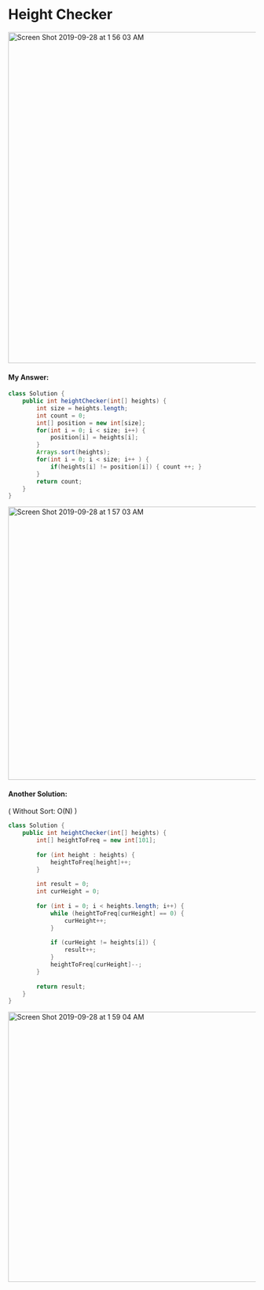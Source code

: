 # Height Checker


<img width="674" alt="Screen Shot 2019-09-28 at 1 56 03 AM" src="https://user-images.githubusercontent.com/46575719/65812288-22b15580-e193-11e9-8a8c-ceb73069a64a.png">

#### My Answer:
```java
class Solution {
    public int heightChecker(int[] heights) {
        int size = heights.length;
        int count = 0;
        int[] position = new int[size];
        for(int i = 0; i < size; i++) {
            position[i] = heights[i];
        }
        Arrays.sort(heights);
        for(int i = 0; i < size; i++ ) {
            if(heights[i] != position[i]) { count ++; }
        }
        return count;
    }
}

```

<img width="556" alt="Screen Shot 2019-09-28 at 1 57 03 AM" src="https://user-images.githubusercontent.com/46575719/65812298-46749b80-e193-11e9-8d59-a142991d2a30.png">


#### Another Solution:
( Without Sort: O(N) )

```java
class Solution {
    public int heightChecker(int[] heights) {
        int[] heightToFreq = new int[101];
        
        for (int height : heights) {
            heightToFreq[height]++;
        }
        
        int result = 0;
        int curHeight = 0;
        
        for (int i = 0; i < heights.length; i++) {
            while (heightToFreq[curHeight] == 0) {
                curHeight++;
            }
            
            if (curHeight != heights[i]) {
                result++;
            }
            heightToFreq[curHeight]--;
        }
        
        return result;
    }
}

```
<img width="550" alt="Screen Shot 2019-09-28 at 1 59 04 AM" src="https://user-images.githubusercontent.com/46575719/65812311-8d629100-e193-11e9-875d-f05a541b9067.png">
